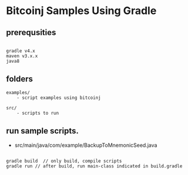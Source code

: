 # Bitcoinj Samples Using Gradle 

## prerequsities
```requisitity to running scripts

gradle v4.x
maven v3.x.x
java8

```

## folders

```cvs
examples/ 
    - script examples using bitcoinj
    
src/ 
    - scripts to run

```

    
## run sample scripts.

- src/main/java/com/example/BackupToMnemonicSeed.java

```run bitcoinj sample

gradle build  // only build, compile scripts
gradle run // after build, run main-class indicated in build.gradle

```


